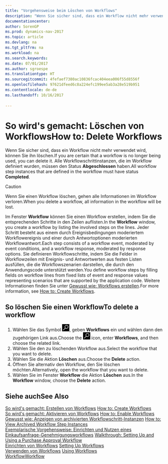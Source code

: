```yaml
---
title: "Vorgehensweise beim Löschen von Workflows"
description: "Wenn Sie sicher sind, dass ein Workflow nicht mehr verwendet wird, können Sie ihn löschen. Alle Workflowschrittinstanzen, die im Workflow definiert wurden, müssen den Status **Abgeschlossen** haben."
documentationcenter: 
author: SorenGP
ms.prod: dynamics-nav-2017
ms.topic: article
ms.devlang: na
ms.tgt_pltfrm: na
ms.workload: na
ms.search.keywords: 
ms.date: 07/01/2017
ms.author: sgroespe
ms.translationtype: HT
ms.sourcegitcommit: 4fefaef7380ac10836fcac404eea006f55d8556f
ms.openlocfilehash: 97621dfeed6c8a224efc199ee5ab3a28e519b951
ms.contentlocale: de-de
ms.lasthandoff: 10/16/2017

---
```

# <a name="how-to-delete-workflows"></a><span data-ttu-id="44040-104">So wird's gemacht: Löschen von Workflows</span><span class="sxs-lookup"><span data-stu-id="44040-104">How to: Delete Workflows</span></span>
<span data-ttu-id="44040-105">Wenn Sie sicher sind, dass ein Workflow nicht mehr verwendet wird, können Sie ihn löschen.</span><span class="sxs-lookup"><span data-stu-id="44040-105">If you are certain that a workflow is no longer being used, you can delete it.</span></span> <span data-ttu-id="44040-106">Alle Workflowschrittinstanzen, die im Workflow definiert wurden, müssen den Status **Abgeschlossen** haben.</span><span class="sxs-lookup"><span data-stu-id="44040-106">All workflow step instances that are defined in the workflow must have status **Completed**.</span></span>  

> [!CAUTION]  
>  <span data-ttu-id="44040-107">Wenn Sie einen Workflow löschen, gehen alle Informationen im Workflow verloren.</span><span class="sxs-lookup"><span data-stu-id="44040-107">When you delete a workflow, all information in the workflow will be lost.</span></span>  

 <span data-ttu-id="44040-108">Im Fenster **Workflow** können Sie einen Workflow erstellen, indem Sie die entsprechenden Schritte in den Zeilen auflisten.</span><span class="sxs-lookup"><span data-stu-id="44040-108">In the **Workflow** window, you create a workflow by listing the involved steps on the lines.</span></span> <span data-ttu-id="44040-109">Jeder Schritt besteht aus einem durch Ereignisbedingungen moderiertem Workflowereignis und einer durch Antwortoptionen moderierten Workflowantwort.</span><span class="sxs-lookup"><span data-stu-id="44040-109">Each step consists of a workflow event, moderated by event conditions, and a workflow response, moderated by response options.</span></span> <span data-ttu-id="44040-110">Sie definieren Workflowschritte, indem Sie die Felder in Workflowzeilen mit Ereignis- und Antwortwerten aus festen Listen ausfüllen, die die Workflowszenarien darstellen, die durch den Anwendungscode unterstützt werden.</span><span class="sxs-lookup"><span data-stu-id="44040-110">You define workflow steps by filling fields on workflow lines from fixed lists of event and response values representing scenarios that are supported by the application code.</span></span> <span data-ttu-id="44040-111">Weitere Informationen finden Sie unter [Gewusst wie: Workflows erstellen](across-how-to-create-workflows.md).</span><span class="sxs-lookup"><span data-stu-id="44040-111">For more information, see [How to: Create Workflows](across-how-to-create-workflows.md).</span></span>  

## <a name="to-delete-a-workflow"></a><span data-ttu-id="44040-112">So löschen Sie einen Workflow</span><span class="sxs-lookup"><span data-stu-id="44040-112">To delete a workflow</span></span>  
1.  <span data-ttu-id="44040-113">Wählen Sie das Symbol ![Nach Seite oder Bericht suchen](media/ui-search/search_small.png "Symbol Nach Seite oder Bericht suchen"), geben **Workflows** ein und wählen dann den zugehörigen Link aus.</span><span class="sxs-lookup"><span data-stu-id="44040-113">Choose the ![Search for Page or Report](media/ui-search/search_small.png "Search for Page or Report icon") icon, enter **Workflows**, and then choose the related link.</span></span>  
2.  <span data-ttu-id="44040-114">Wählen Sie den zu löschenden Workflow aus.</span><span class="sxs-lookup"><span data-stu-id="44040-114">Select the workflow that you want to delete.</span></span>  
3.  <span data-ttu-id="44040-115">Wählen Sie die Aktion **Löschen** aus.</span><span class="sxs-lookup"><span data-stu-id="44040-115">Choose the **Delete** action.</span></span>  
4.  <span data-ttu-id="44040-116">Öffnen Sie alternativ den Workflow, den Sie löschen möchten.</span><span class="sxs-lookup"><span data-stu-id="44040-116">Alternatively, open the workflow that you want to delete.</span></span>  
5.  <span data-ttu-id="44040-117">Wählen Sie im Fenster **Workflow** die Aktion **Löschen** aus.</span><span class="sxs-lookup"><span data-stu-id="44040-117">In the **Workflow** window, choose the **Delete** action.</span></span>  

## <a name="see-also"></a><span data-ttu-id="44040-118">Siehe auch</span><span class="sxs-lookup"><span data-stu-id="44040-118">See Also</span></span>  
 <span data-ttu-id="44040-119">[So wird's gemacht: Erstellen von Workflows](across-how-to-create-workflows.md) </span><span class="sxs-lookup"><span data-stu-id="44040-119">[How to: Create Workflows](across-how-to-create-workflows.md) </span></span>  
 <span data-ttu-id="44040-120">[So wird's gemacht: Aktivieren von Workflows](across-how-to-enable-workflows.md) </span><span class="sxs-lookup"><span data-stu-id="44040-120">[How to: Enable Workflows](across-how-to-enable-workflows.md) </span></span>  
 <span data-ttu-id="44040-121">[Gewusst wie: Anzeigen von archivierten Workflowschritt-Instanzen](across-how-to-view-archived-workflow-step-instances.md) </span><span class="sxs-lookup"><span data-stu-id="44040-121">[How to: View Archived Workflow Step Instances](across-how-to-view-archived-workflow-step-instances.md) </span></span>  
 <span data-ttu-id="44040-122">[Exemplarische Vorgehensweise: Einrichten und Nutzen eines Einkaufsanfrage-Genehmigungsworkflows](walkthrough-setting-up-and-using-a-purchase-approval-workflow.md) </span><span class="sxs-lookup"><span data-stu-id="44040-122">[Walkthrough: Setting Up and Using a Purchase Approval Workflow](walkthrough-setting-up-and-using-a-purchase-approval-workflow.md) </span></span>  
 <span data-ttu-id="44040-123">[Einrichten von Workflows](across-set-up-workflows.md) </span><span class="sxs-lookup"><span data-stu-id="44040-123">[Setting Up Workflows](across-set-up-workflows.md) </span></span>  
 <span data-ttu-id="44040-124">[Verwenden von Workflows](across-use-workflows.md) </span><span class="sxs-lookup"><span data-stu-id="44040-124">[Using Workflows](across-use-workflows.md) </span></span>  
 [<span data-ttu-id="44040-125">Workflow</span><span class="sxs-lookup"><span data-stu-id="44040-125">Workflow</span></span>](across-workflow.md)   

